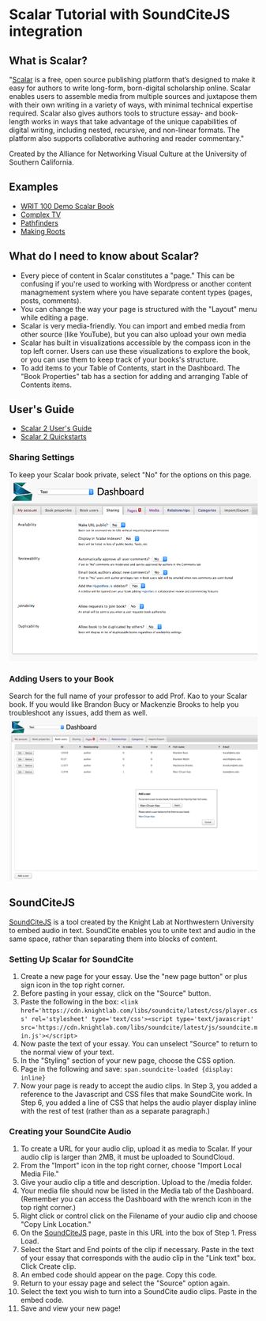 # Scalar Tutorial with SoundCiteJS integration


## What is Scalar? 
"[Scalar](http://scalar.usc.edu/) is a free, open source publishing platform that’s designed to make it easy for authors to write long-form, born-digital scholarship online. Scalar enables users to assemble media from multiple sources and juxtapose them with their own writing in a variety of ways, with minimal technical expertise required. Scalar also gives authors tools to structure essay- and book-length works in ways that take advantage of the unique capabilities of digital writing, including nested, recursive, and non-linear formats. The platform also supports collaborative authoring and reader commentary."

Created by the Alliance for Networking Visual Culture at the University of Southern California. 

## Examples
* [WRIT 100 Demo Scalar Book](http://scalar.usc.edu/works/wck-writ100/)
* [Complex TV](http://scalar.usc.edu/works/complex-television/index)
* [Pathfinders](http://scalar.usc.edu/works/pathfinders/index)
* [Making Roots](http://makingroots.net/anvc/making-roots/index)

## What do I need to know about Scalar?
* Every piece of content in Scalar constitutes a "page." This can be confusing if you're used to working with Wordpress or another content managmement system where you have separate content types (pages, posts, comments). 
* You can change the way your page is structured with the "Layout" menu while editing a page. 
* Scalar is very media-friendly. You can import and embed media from other source (like YouTube), but you can also upload your own media 
* Scalar has built in visualizations accessible by the compass icon in the top left corner. Users can use these visualizations to explore the book, or you can use them to keep track of your books's structure.
* To add items to your Table of Contents, start in the Dashboard. The "Book Properties" tab has a section for adding and arranging Table of Contents items.

## User's Guide
* [Scalar 2 User's Guide](http://scalar.usc.edu/works/guide2/index)
* [Scalar 2 Quickstarts](http://scalar.usc.edu/works/guide2/quickstarts)

### Sharing Settings
To keep your Scalar book private, select "No" for the options on this page. 
![Sharing settings](scalar-sharing-settings.png)


### Adding Users to your Book
Search for the full name of your professor to add Prof. Kao to your Scalar book. If you would like Brandon Bucy or Mackenzie Brooks to help you troubleshoot any issues, add them as well. 
![Adding users screenshot](scalar-add-users.png)


## SoundCiteJS
[SoundCiteJS](http://soundcite.knightlab.com/) is a tool created by the Knight Lab at Northwestern University to embed audio in text. SoundCite enables you to unite text and audio in the same space, rather than separating them into blocks of content. 

### Setting Up Scalar for SoundCite
1. Create a new page for your essay. Use the "new page button" or plus sign icon in the top right corner. 
2. Before pasting in your essay, click on the "Source" button. 
3. Paste the following in the box:
```<link href='https://cdn.knightlab.com/libs/soundcite/latest/css/player.css' rel='stylesheet' type='text/css'><script type='text/javascript' src='https://cdn.knightlab.com/libs/soundcite/latest/js/soundcite.min.js'></script>``` 
4. Now paste the text of your essay. You can unselect "Source" to return to the normal view of your text. 
5. In the "Styling" section of your new page, choose  the CSS option. 
6. Page in the following and save:
 ```span.soundcite-loaded {display: inline}``` 
7. Now your page is ready to accept the audio clips. In Step 3, you added a reference to the Javascript and CSS files that make SoundCite work. In Step 6, you added a line of CSS that helps the audio player display inline with the rest of test (rather than as a separate paragraph.) 


### Creating your SoundCite Audio
1. To create a URL for your audio clip, upload it as media to Scalar. If your audio clip is larger than 2MB, it must be uploaded to SoundCloud. 
2. From the "Import" icon in the top right corner, choose "Import Local Media File."
3. Give your audio clip a title and description. Upload to the /media folder. 
4. Your media file should now be listed in the Media tab of the Dashboard. (Remember you can access the Dashboard with the wrench icon in the top right corner.)
5. Right click or control click on the Filename of your audio clip and choose "Copy Link Location."
6. On the [SoundCiteJS](http://soundcite.knightlab.com/) page, paste in this URL into the box of Step 1. Press Load.
7. Select the Start and End points of the clip if necessary. Paste in the text of your essay that corresponds with the audio clip in the "Link text" box. Click Create clip.
8. An embed code should appear on the page. Copy this code. 
9. Return to your essay page and select the "Source" option again. 
10. Select the text you wish to turn into a SoundCite audio clips. Paste in the embed code. 
11. Save and view your new page!



